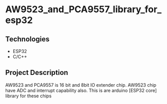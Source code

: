 # AW9523_and_PCA9557_library_for_esp32

## Technologies
* ESP32 
* C/C++

## Project Description
AW9523 and PCA9557 is 16 bit and 8bit IO extender chip. </b> 
AW9523 chip have ADC and interrupt capability also. </b>
This is are arduino [ESP32 core] library for these chips

